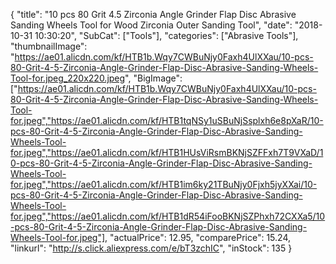 {
	"title": "10 pcs 80 Grit 4.5   Zirconia Angle Grinder Flap Disc Abrasive Sanding Wheels Tool  for Wood Zirconia Outer Sanding Tool",
	"date": "2018-10-31 10:30:20",
	"SubCat": ["Tools"],
	"categories": ["Abrasive Tools"],
	"thumbnailImage": "https://ae01.alicdn.com/kf/HTB1b.Wqy7CWBuNjy0Faxh4UlXXau/10-pcs-80-Grit-4-5-Zirconia-Angle-Grinder-Flap-Disc-Abrasive-Sanding-Wheels-Tool-for.jpeg_220x220.jpeg",
	"BigImage": ["https://ae01.alicdn.com/kf/HTB1b.Wqy7CWBuNjy0Faxh4UlXXau/10-pcs-80-Grit-4-5-Zirconia-Angle-Grinder-Flap-Disc-Abrasive-Sanding-Wheels-Tool-for.jpeg","https://ae01.alicdn.com/kf/HTB1tqNSy1uSBuNjSsplxh6e8pXaR/10-pcs-80-Grit-4-5-Zirconia-Angle-Grinder-Flap-Disc-Abrasive-Sanding-Wheels-Tool-for.jpeg","https://ae01.alicdn.com/kf/HTB1HUsViRsmBKNjSZFFxh7T9VXaD/10-pcs-80-Grit-4-5-Zirconia-Angle-Grinder-Flap-Disc-Abrasive-Sanding-Wheels-Tool-for.jpeg","https://ae01.alicdn.com/kf/HTB1im6ky21TBuNjy0Fjxh5jyXXai/10-pcs-80-Grit-4-5-Zirconia-Angle-Grinder-Flap-Disc-Abrasive-Sanding-Wheels-Tool-for.jpeg","https://ae01.alicdn.com/kf/HTB1dR54iFooBKNjSZPhxh72CXXa5/10-pcs-80-Grit-4-5-Zirconia-Angle-Grinder-Flap-Disc-Abrasive-Sanding-Wheels-Tool-for.jpeg"],
	"actualPrice": 12.95,
	"comparePrice": 15.24,
	"linkurl": "http://s.click.aliexpress.com/e/bT3zchIC",
	"inStock": 135
}
